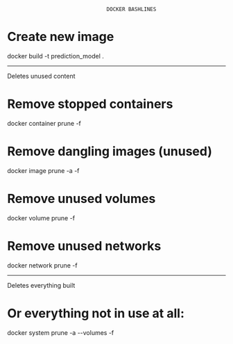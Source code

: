                                     DOCKER BASHLINES


# Create new image
docker build -t prediction_model .


_____________________________

Deletes unused content 

# Remove stopped containers
docker container prune -f

# Remove dangling images (unused)
docker image prune -a -f

# Remove unused volumes
docker volume prune -f

# Remove unused networks
docker network prune -f

____________________________

Deletes everything built 

# Or everything not in use at all:

docker system prune -a --volumes -f
